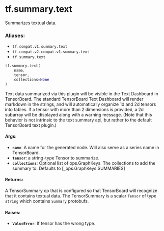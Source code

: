 <div itemscope itemtype="http://developers.google.com/ReferenceObject">
<meta itemprop="name" content="tf.summary.text" />
<meta itemprop="path" content="Stable" />
</div>

# tf.summary.text

Summarizes textual data.

### Aliases:

* `tf.compat.v1.summary.text`
* `tf.compat.v2.compat.v1.summary.text`
* `tf.summary.text`

``` python
tf.summary.text(
    name,
    tensor,
    collections=None
)
```

<!-- Placeholder for "Used in" -->

Text data summarized via this plugin will be visible in the Text Dashboard
in TensorBoard. The standard TensorBoard Text Dashboard will render markdown
in the strings, and will automatically organize 1d and 2d tensors into tables.
If a tensor with more than 2 dimensions is provided, a 2d subarray will be
displayed along with a warning message. (Note that this behavior is not
intrinsic to the text summary api, but rather to the default TensorBoard text
plugin.)

#### Args:


* <b>`name`</b>: A name for the generated node. Will also serve as a series name in
  TensorBoard.
* <b>`tensor`</b>: a string-type Tensor to summarize.
* <b>`collections`</b>: Optional list of ops.GraphKeys.  The collections to add the
  summary to.  Defaults to [_ops.GraphKeys.SUMMARIES]


#### Returns:

A TensorSummary op that is configured so that TensorBoard will recognize
that it contains textual data. The TensorSummary is a scalar `Tensor` of
type `string` which contains `Summary` protobufs.



#### Raises:


* <b>`ValueError`</b>: If tensor has the wrong type.